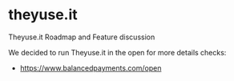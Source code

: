 theyuse.it
==========

Theyuse.it Roadmap and Feature discussion 

We decided to run Theyuse.it in the open for more details checks:

   - https://www.balancedpayments.com/open
